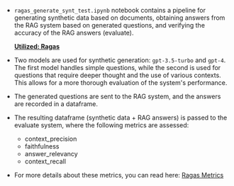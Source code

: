 - `ragas_generate_synt_test.ipynb` notebook contains a pipeline for generating synthetic data based on documents, obtaining answers from the RAG system based on generated questions, and verifying the accuracy of the RAG answers (evaluate).

  **[Utilized: Ragas](https://docs.ragas.io/en/latest/index.html)**

- Two models are used for synthetic generation: `gpt-3.5-turbo` and `gpt-4`. The first model handles simple questions, while the second is used for questions that require deeper thought and the use of various contexts. This allows for a more thorough evaluation of the system's performance.
- The generated questions are sent to the RAG system, and the answers are recorded in a dataframe.
- The resulting dataframe (synthetic data + RAG answers) is passed to the evaluate system, where the following metrics are assessed:
  - context_precision
  - faithfulness
  - answer_relevancy
  - context_recall

- For more details about these metrics, you can read here: [Ragas Metrics](https://docs.ragas.io/en/latest/concepts/metrics/index.html#ragas-metrics)
